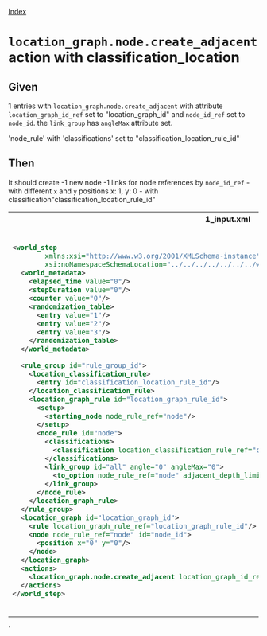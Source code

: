 [Index](./index.md)
# `location_graph.node.create_adjacent` action with classification_location
## Given
1 entries with `location_graph.node.create_adjacent` with attribute `location_graph_id_ref` set to "location_graph_id"
and `node_id_ref` set to `node_id`.
the `link_group` has `angleMax` attribute set.

'node_rule' with 'classifications' set to "classification_location_rule_id"

## Then
It should create
  -1 new node
  -1 links for node references by `node_id_ref`
    - with different `x` and `y` positions x: 1, y: 0
    - with classification"classification_location_rule_id"
<table>
<tr>
<th>1_input.xml</th>
<th>2_expected.xml</th>
</tr>
<tr>
<td>
  
```xml
<world_step
        xmlns:xsi="http://www.w3.org/2001/XMLSchema-instance"
        xsi:noNamespaceSchemaLocation="../../../../../../../world_step.xsd">
  <world_metadata>
    <elapsed_time value="0"/>
    <stepDuration value="0"/>
    <counter value="0"/>
    <randomization_table>
      <entry value="1"/>
      <entry value="2"/>
      <entry value="3"/>
    </randomization_table>
  </world_metadata>

  <rule_group id="rule_group_id">
    <location_classification_rule>
      <entry id="classification_location_rule_id"/>
    </location_classification_rule>
    <location_graph_rule id="location_graph_rule_id">
      <setup>
        <starting_node node_rule_ref="node"/>
      </setup>
      <node_rule id="node">
        <classifications>
          <classification location_classification_rule_ref="classification_location_rule_id"/>
        </classifications>
        <link_group id="all" angle="0" angleMax="0">
          <to_option node_rule_ref="node" adjacent_depth_limit="0" distance="1"/>
        </link_group>
      </node_rule>
    </location_graph_rule>
  </rule_group>
  <location_graph id="location_graph_id">
    <rule location_graph_rule_ref="location_graph_rule_id"/>
    <node node_rule_ref="node" id="node_id">
      <position x="0" y="0"/>
    </node>
  </location_graph>
  <actions>
    <location_graph.node.create_adjacent location_graph_id_ref="location_graph_id" node_id_ref="node_id"/>
  </actions>
</world_step>
```
  
</td>
<td>

```xml
<world_step xmlns:xsi="http://www.w3.org/2001/XMLSchema-instance" xsi:noNamespaceSchemaLocation="../../../../../../../world_step.xsd">
  <world_metadata>
    <elapsed_time value="0"/>
    <stepDuration value="0"/>
    <counter value="1"/>
    <randomization_table>
      <entry value="2"/>
      <entry value="3"/>
      <entry value="1"/>
    </randomization_table>
  </world_metadata>
  <rule_group id="rule_group_id">
    <location_classification_rule>
      <entry id="classification_location_rule_id"/>
    </location_classification_rule>
    <location_graph_rule id="location_graph_rule_id">
      <setup>
        <starting_node node_rule_ref="node"/>
      </setup>
      <node_rule id="node">
        <classifications>
          <classification location_classification_rule_ref="classification_location_rule_id"/>
        </classifications>
        <link_group id="all" angle="0" angleMax="0">
          <to_option node_rule_ref="node" adjacent_depth_limit="0" distance="1"/>
        </link_group>
      </node_rule>
    </location_graph_rule>
  </rule_group>
  <location_graph id="location_graph_id">
    <rule location_graph_rule_ref="location_graph_rule_id"/>
    <node node_rule_ref="node" id="node_id">
      <position x="0" y="0"/>
      <link_to node_id_ref="0.0"/>
    </node>
    <node node_rule_ref="node" id="0.0">
      <position x="1" y="0"/>
      <classifications>
        <classification location_classification_rule_ref="classification_location_rule_id"/>
      </classifications>
      <link_to node_id_ref="node_id"/>
    </node>
  </location_graph>
</world_step>
```

</td>
</tr>
</table>
`